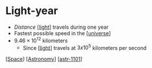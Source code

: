 # Light-year

- *Distance* [[light]] travels during one year
- Fastest possible speed in the [[universe]]
- $9.46 \times 10^{12}$ kilometers
  - Since [[light]] travels at $3 x 10^5$ kilometers per second

[[Space]] [[Astronomy]] [[astr-1101]]

[//begin]: # "Autogenerated link references for markdown compatibility"
[light]: light "Light"
[universe]: universe "Universe"
[Space]: space "Space"
[Astronomy]: astronomy "Astronomy"
[astr-1101]: astr-1101 "ASTR 1101 - Intro to the Solar System"
[//end]: # "Autogenerated link references"
